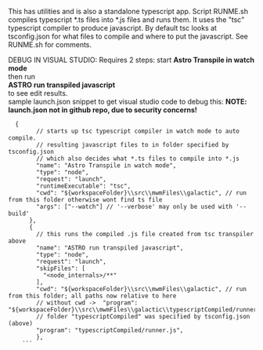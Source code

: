 

This has utilities and is also a standalone typescript app.
Script RUNME.sh compiles typescript *.ts files into *.js files and runs them.
It uses the "tsc" typescript compiler to produce javascript. By default tsc looks at
tsconfig.json for what files to compile and where to put the javascript.
See RUNME.sh for comments.  


DEBUG IN VISUAL STUDIO: 
Requires 2 steps: start **Astro Transpile in watch mode**  
 then run   
 **ASTRO run transpiled javascript**   
 to see edit results.  
sample launch.json snippet to get visual studio code to debug this:
**NOTE: launch.json not in github repo, due to security concerns!**
```
  {
        // starts up tsc typescript compiler in watch mode to auto compile.
        // resulting javascript files to in folder specified by tsconfig.json
        // which also decides what *.ts files to compile into *.js
        "name": "Astro Transpile in watch mode",
        "type": "node",
        "request": "launch",
        "runtimeExecutable": "tsc",
        "cwd": "${workspaceFolder}\\src\\mwmFiles\\galactic", // run from this folder otherwise wont find ts file
        "args": ["--watch"] // '--verbose' may only be used with '--build'
      },
      {
        // this runs the compiled .js file created from tsc transpiler above
        "name": "ASTRO run transpiled javascript",
        "type": "node",
        "request": "launch",
        "skipFiles": [
          "<node_internals>/**"
        ],
        "cwd": "${workspaceFolder}\\src\\mwmFiles\\galactic", // run from this folder; all paths now relative to here
        // without cwd ->  "program": "${workspaceFolder}\\src\\mwmFiles\\galactic\\typescriptCompiled/runner.js",
        // folder "typescriptCompiled" was specified by tsconfig.json (above)
        "program": "typescriptCompiled/runner.js",
        },
    ```